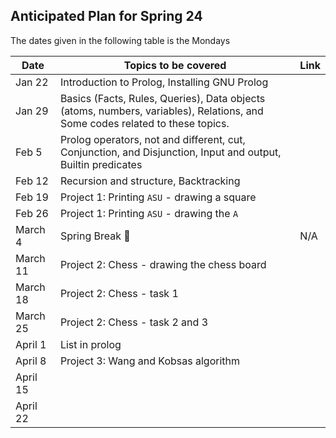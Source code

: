 ## Anticipated Plan for Spring 24 
The dates given in the following table is the Mondays


|Date|Topics to be covered|Link|
|----|--------------------|----|
|Jan 22|Introduction to Prolog, Installing GNU Prolog||
|Jan 29|Basics (Facts, Rules, Queries), Data objects (atoms, numbers, variables), Relations, and Some codes related to these topics.||
|Feb 5|Prolog operators, not and different, cut, Conjunction, and Disjunction, Input and output, Builtin predicates||
|Feb 12|Recursion and structure, Backtracking||
|Feb 19|Project 1: Printing `ASU` - drawing a square||
|Feb 26|Project 1: Printing `ASU` - drawing the `A`||
|March 4|Spring Break 🌴|N/A|
|March 11|Project 2: Chess - drawing the chess board||
|March 18|Project 2: Chess - task 1||
|March 25|Project 2: Chess - task 2 and 3||
|April 1|List in prolog||
|April 8|Project 3: Wang and Kobsas algorithm||
|April 15|||
|April 22|||
